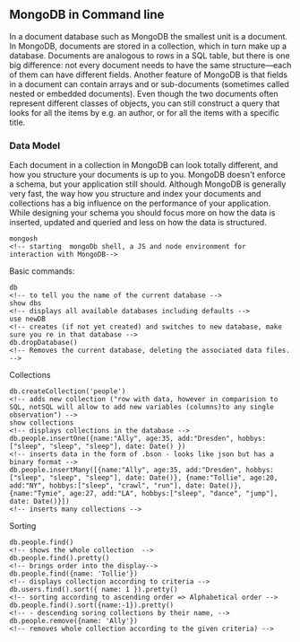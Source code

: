 ## MongoDB in Command line

In a document database such as MongoDB the smallest unit is a document. In MongoDB, documents are stored in a collection, which in turn make up a database. Documents are analogous to rows in a SQL table, but there is one big difference: not every document needs to have the same structure—each of them can have different fields. Another feature of MongoDB is that fields in a document can contain arrays and or sub-documents (sometimes called nested or embedded documents). Even though the two documents often represent different classes of objects, you can still construct a query that looks for all the items by e.g. an author, or for all the items with a specific title.

### Data Model

Each document in a collection in MongoDB can look totally different, and how you structure your documents is up to you. MongoDB doesn't enforce a schema, but your application still should. Although MongoDB is generally very fast, the way how you structure and index your documents and collections has a big influence on the performance of your application. While designing your schema you should focus more on how the data is inserted, updated and queried and less on how the data is structured.

```
mongosh
<!-- starting  mongoDb shell, a JS and node environment for interaction with MongoDB-->
```

Basic commands:

```
db
<!-- to tell you the name of the current database -->
show dbs
<!-- displays all available databases including defaults -->
use newDB
<!-- creates (if not yet created) and switches to new database, make sure you re in that database -->
db.dropDatabase()
<!-- Removes the current database, deleting the associated data files. -->
```

Collections

```
db.createCollection('people')
<!-- adds new collection ("row with data, however in comparision to SQL, notSQL will allow to add new variables (columns)to any single observation") -->
show collections
<!-- displays collections in the database -->
db.people.insertOne({name:"Ally", age:35, add:"Dresden", hobbys: ["sleep", "sleep", "sleep"], date: Date() })
<!-- inserts data in the form of .bson - looks like json but has a binary format -->
db.people.insertMany([{name:"Ally", age:35, add:"Dresden", hobbys:["sleep", "sleep", "sleep"], date: Date()}, {name:"Tollie", age:20, add:"NY", hobbys:["sleep", "crawl", "run"], date: Date()}, {name:"Tymie", age:27, add:"LA", hobbys:["sleep", "dance", "jump"], date: Date()}])
<!-- inserts many collections -->
```

Sorting

```
db.people.find()
<!-- shows the whole collection  -->
db.people.find().pretty()
<!-- brings order into the display-->
db.people.find({name: 'Tollie'})
<!-- displays collection according to criteria -->
db.users.find().sort({ name: 1 }).pretty()
<!-- sorting according to ascending order => Alphabetical order -->
db.people.find().sort({name:-1}).pretty()
<!-- - descending soring collections by their name, -->
db.people.remove({name: 'Ally'})
<!-- removes whole collection according to the given criteria) -->
```
